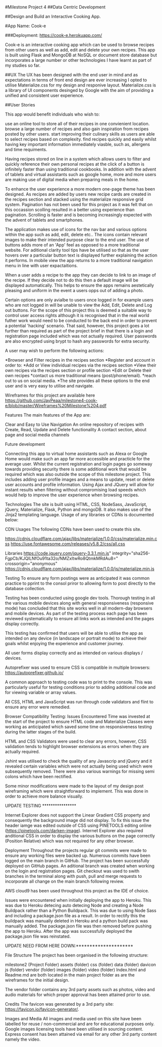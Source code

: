 #Milestone Project 4 
##Data Centric Development

##Design and Build an Interactive Cooking App.

#App Name: Cook-e

###Deployment: https://cook-e.herokuapp.com/

Cook-e is an interactive cooking app which can be used to browse recipes from other users as well as add, edit and delete your own recipes.  This app is built using Flask and MongoDB at NoSQL or document store database but incorporates a large number or other technologies I have learnt as part of my studies so far.  

##UX
The UX has been designed with the end user in mind and as expectations in terms of front end design are ever increasing I opted to utilise Materialize.css for my design and responive layout.  Materialize.css is a library of UI components desinged by Google with the aim of providing a unified and consistent user experience.

##User Stories

This app would benefit individuals who wish to:

use an online tool to store all of their recipes in one convienient location.
browse a large number of recipes and also gain inspiration from recipes posted by other users.
start improving their culinary skills as users are able to select recipes based on complexity.
find recipes quickly and easily whilst having key important information immediately viasble, such as, allergens and time requiments.

Having recipes stored on line in a system which allows users to filter and quickly reference their own personal recipes at the click of a button is infinitely faster than using traditional cookbooks.  In addition with the advent of tablets and virtual assistants such as google home, more and more users are making use of digital media when preparing meals in the home. 

To enhance the user experience a more modern one-page theme has been designed. As recipes are added by users new recipe cards are created in the recipes section and stacked using the materialize responsive grid system.  Pagination has not been used for this project as it was felt that on this occassion scolling resulted in a better using experience than pagination.  Scrolling is faster and is becoming increasingly expected with the advent of tablets and smartphones.

The application makes use of icons for the nav bar and various options within the app such as add, edit, delete etc.. The icons contain relevant images to make their intended purpose clear to the end user.  The use of buttons adds more of an 'App' feel as opposed to a more traditional website.  For aditional clarity tool tips have be utilised so that as the user hovers over a particular button text is displayed further explaining the action it performs.  In mobile view the app returns to a more traditional navigation menu in line with user expactaitions.

When a user adds a recipe to the app they can decide to link to an image of the recipe.  If they decide not to do this then a default image will be displayed automatically.  This helps to ensure the apps remains aestetically pleasing and uniform in the event a users opps out of adding a photo.  

Certain options are only avialbe to users once logged in for example users who are not logged in will be unable to view the Add, Edit, Delete and Log out buttons.  For the scope of this project this is deemed a suitable way to control user access rights although it is recognised that in the real world futher work would need to be conducted to the back end in order to prevent a potential 'hacking' scenario.  That said, however, this project goes a lot further than required as part of the project brief in that there is a login and registration page included which was not actually required.  User passwords are also encrypted using brypt to hash any passwords for extra security.

A user may wish to perform the following actions:

*Browser and Filter recipes in the recipes section
*Register and account in order to:
*Add or View individual recipes via the recipes section
*View their own recipes via the recipes section or profile section
*Edit or Delete their own recipes
*contact us more traditional means (post/phone/email).
*reach out to us on social media.
*The site provides all these options to the end user and is very easy to utilise and navigate.

Wireframes for this project are available here https://github.com/JayPeaa/milestone4-cook-e/blob/master/Wireframes%20Milestone%204.pdf

Features
The main features of the App are:

Clear and Easy to Use Navigation
An online repository of recipes with Create, Read, Update and Delete functionality
A contact section, about page and social media channels

Future development

Connecting this app to virtual home assistants such as Alexa or Google Home would make such an app far more accessible and practicle for the average user.
Whilst the current registration and login pages go someway towards providing security there is some additional work that would be required which was also outside the scope of this milestone project.  This includes adding user profile images and a means to update, reset or delete user accounts and profile information.
Using Ajax and JQuery will allow for instant results when filtering without compromising load speeds which would help to improve the user experience when browsing recipes.

Technologies
The site is built using HTML, CSS, NodeSass, JavaScript, jQuery, Materialize, Flask, Python and mongoDB.  It also makes use of the Jinja2 templating language. Usage of any libraries or CDNs is documented below:

CDN Usages
The following CDNs have been used to create this site.

https://cdnjs.cloudflare.com/ajax/libs/materialize/1.0.0/css/materialize.min.css
https://use.fontawesome.com/releases/v5.8.2/css/all.css

Libraries
https://code.jquery.com/jquery-3.3.1.min.js" integrity="sha256-FgpCb/KJQlLNfOu91ta32o/NMZxltwRo8QtmkMRdAu8=" crossorigin="anonymous" https://cdnjs.cloudflare.com/ajax/libs/materialize/1.0.0/js/materialize.min.js

Testing
To ensure any form postings were as anticipated it was common practice to pprint to the consol priror to allowing form to post directly to the database collection.

Testing has been conducted using google dev tools. Thorough testing in all the various mobile devices along with general responsiveness (responsive mode) has concluded that this site works well in all modern-day browsers and mobile devices. As part of the testing process each page has been reviewed systematically to ensure all links work as intended and the pages display correctly.

This testing has confirmed that users will be able to utilise the app as intended on any device (in landscape or portrait mode) to achieve their goals whilst enjoying the experience and customer journey.

All user forms display correctly and as intended on various displays / devices.

Autoprefixer was used to ensure CSS is compatible in multiple browsers: https://autoprefixer.github.io/

A common approach to testing code was to print to the console. This was particularly useful for testing conditions prior to adding additional code and for viewing variable or array values.

All CSS, HTML and JavaScript was run through code validators and flint to ensure any error were remedied.

Browser Compatibility Testing:
Issues Encountered
Time was invested at the start of the project to ensure HTML code and Materialize Classes were working as anticipated which saved some time on responsiveness testing during the latter stages of the build. 

HTML and CSS Validators were used to clear any errors, however, CSS validation tends to highlight browser extensions as errors when they are actually required.

Jshint was utilised to check the quality of any Javascrip and jQuery and it revealed certain variables which were not actually being used which were subsequently removed. There were also various warnings for missing semi colons which have been rectified.

Some minor modifications were made to the layout of my design post wireframing which were straightforward to implement. This was done in order to achieve more balance visually.

UPDATE TESTING ****************

Internet Explorer does not support the Linear Gradient CSS property and consequently the background image did not display. To fix this issue the header iamge was edited outside of CSS using PINETOOLS editing online (https://pinetools.com/darken-image). Internet Explorer also required anditional CSS in order to display the various buttons on the page correctly (Position Relative) which was not required for any other browser.


Deployment
Throughout the projects regular git commits were made to ensure any working files were backed up. Numerous commits have been logged on the main branch in GitHub. The project has been successfully deployed on GitHub pages.
An aditional branch was created when working on the login and registration pages.  Git checkout was used to swith branches in the terminal along with push, pull and merge requests to incorporate all change on the main branch following review. 

AWS cloud9 has been used throughout this project as the IDE of choice.

Issues were encountered when initially deploying the app to Heroku. This was due to Heroku detecing auto detecing Node and creating a Node Buildpack rather than a Python Buildpack. This was due to using Node Sass and including a package.json file as a result.  In order to rectify this the buildpack was manually deleted in Heroku and a python build pack was manually added.  The package.json file was then removed before pushing the app to Heroku.  After the app was successfully deployed the package.json file was reinstated.

UPDATE NEED FROM HERE DOWN:*********************

File Structure
The project has been organised in the following structure:

milestone2 (Project Folder)
assets (folder)
css (folder)
data (folder)
davicon
js (folder)
vendor (folder)
images (folder)
video (folder)
Index.html and Readme.md are both located in the main project folder as are the wireframes for the initial design.

The vendor folder contains any 3rd party assets such as photos, video and audio materials for which proper approval has been attained prior to use.

Credits
The favicon was generated by a 3rd party site: https://favicon.io/favicon-generator/.

Images and Media
All images and media used on this site have been labelled for reuse / non-commercial and are for educational purposes only. Google images licensing tools have been utilised in sourcing content. Express consent has been attained via email for any other 3rd party content namely the video.